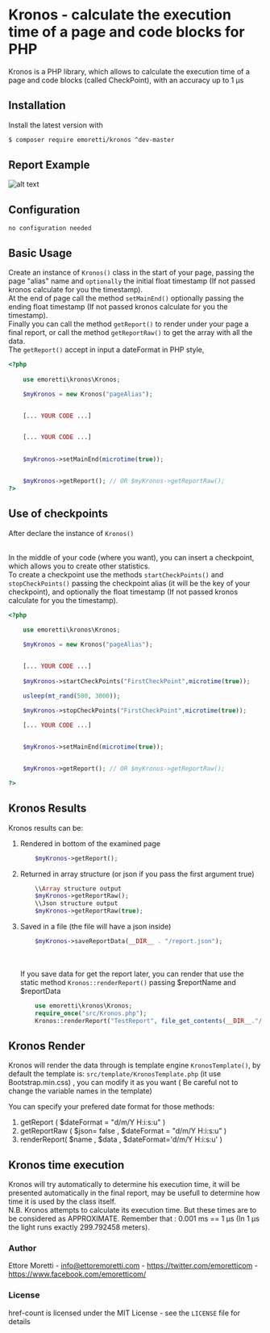# Kronos - calculate the execution time of a page and code blocks for PHP 
Kronos is a PHP library, which allows to calculate the execution time of a page and code blocks (called CheckPoint), with an accuracy up to 1 μs

## Installation
Install the latest version with

```bash
$ composer require emoretti/kronos ^dev-master
```

## Report Example

![alt text](http://www.ettoremoretti.com/IMG_REPO/kronos.png)

## Configuration

`no configuration needed`

## Basic Usage

Create an instance of `Kronos()` class in the start of your page, passing the page "alias" name and `optionally` the initial float timestamp (If not passed kronos calculate for you the timestamp).<br />
At the end of page call the method `setMainEnd()` optionally passing the ending float timestamp (If not passed kronos calculate for you the timestamp).<br />
Finally you can call the method `getReport()` to render under your page a final report, or call the method `getReportRaw()` to get the array with all the data.<br />
The `getReport()` accept in input a dateFormat in PHP style, 

```php
<?php
	
	use emoretti\kronos\Kronos;

	$myKronos = new Kronos("pageAlias"); 


	[... YOUR CODE ...]


	[... YOUR CODE ...]

	
	$myKronos->setMainEnd(microtime(true));


	$myKronos->getReport(); // OR $myKronos->getReportRaw();
?>

```

## Use of checkpoints 

After declare the instance of `Kronos()`<br /><br />

In the middle of your code (where you want), you can insert a checkpoint, which allows you to create other statistics.<br />
To create a checkpoint use the methods `startCheckPoints()` and `stopCheckPoints()` passing the checkpoint alias (it will be the key of your checkpoint), and optionally the float timestamp (If not passed kronos calculate for you the timestamp).<br />


```php
<?php
	
	use emoretti\kronos\Kronos;

	$myKronos = new Kronos("pageAlias"); 


	[... YOUR CODE ...]
	
	$myKronos->startCheckPoints("FirstCheckPoint",microtime(true));

	usleep(mt_rand(500, 3000));

	$myKronos->stopCheckPoints("FirstCheckPoint",microtime(true));

	[... YOUR CODE ...]

	
	$myKronos->setMainEnd(microtime(true));


	$myKronos->getReport(); // OR $myKronos->getReportRaw();

?>
```

## Kronos Results

Kronos results can be:

 1. Rendered in bottom of the examined page
	```php
		$myKronos->getReport();
	```

 2. Returned in array structure (or json if you pass the first argument true)
 	```php
 		\\Array structure output
		$myKronos->getReportRaw();
		\\Json structure output
		$myKronos->getReportRaw(true);
	```

 3. Saved in a file (the file will have a json inside)
	```php
		$myKronos->saveReportData(__DIR__ . "/report.json");
	```
	<br /><br />If you save data for get the report later, you can render that use the static method `Kronos::renderReport()` passing $reportName and $reportData	
	```php
		use emoretti\kronos\Kronos;
		require_once("src/Kronos.php"); 
		Kronos::renderReport("TestReport", file_get_contents(__DIR__."/report.json"));
	```

## Kronos Render 

Kronos will render the data through is template engine `KronosTemplate()`, by default the template is: `src/template/KronosTemplate.php` (it use Bootstrap.min.css) , you can modify it as you want (
Be careful not to change the variable names in the template)

You can specify your prefered date format for those methods:

1. getReport ( $dateFormat = "d/m/Y H:i:s:u" )
2. getReportRaw ( $json= false , $dateFormat = "d/m/Y H:i:s:u" ) 
3. renderReport( $name , $data  , $dateFormat='d/m/Y H:i:s:u' )


## Kronos time execution

Kronos will try automatically to determine his execution time, it will be presented automatically in the final report, may be usefull to determine how time it is used by the class itself.<br />
N.B. Kronos attempts to calculate its execution time. But these times are to be considered as APPROXIMATE. Remember that : 0.001 ms == 1 µs (In 1 μs the light runs exactly 299.792458 meters).

### Author

Ettore Moretti - <info@ettoremoretti.com> - <https://twitter.com/emoretticom> - <https://www.facebook.com/emoretticom/>

### License

href-count is licensed under the MIT License - see the `LICENSE` file for details
